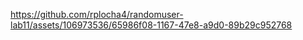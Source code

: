


https://github.com/rplocha4/randomuser-lab11/assets/106973536/65986f08-1167-47e8-a9d0-89b29c952768

